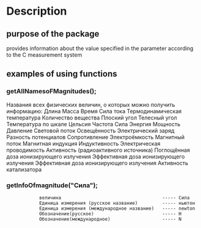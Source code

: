 # Description
## purpose of the package
provides information about the value specified in the parameter according to the C measurement system

## examples of using functions

### getAllNamesoFMagnitudes();

Названия всех физических величин, о которых можно получить информацию: 
Длина
Масса
Время
Сила тока
Термодинамическая температура
Количество вещества
Плоский угол
Телесный угол
Температура по шкале Цельсия
Частота
Сила
Энергия
Мощность
Давление
Световой поток
Освещённость
Электрический заряд
Разность потенциалов
Сопротивление
Электроёмкость
Магнитный поток
Магнитная индукция
Индуктивность
Электрическая проводимость
Активность (радиоактивного источника)
Поглощённая доза ионизирующего излучения
Эффективная доза ионизирующего излучения
Эффективная доза ионизирующего излучения
Активность катализатора

### getInfoOfmagnitude("Сила");

                величина                                     ----- Сила
                Единица измерения (русское название)         ----- ньютон
                Единица измерения (международное название)   ----- newton
                Обозначение(русское)                         ----- Н
                Обозначение(международное)                   ----- N